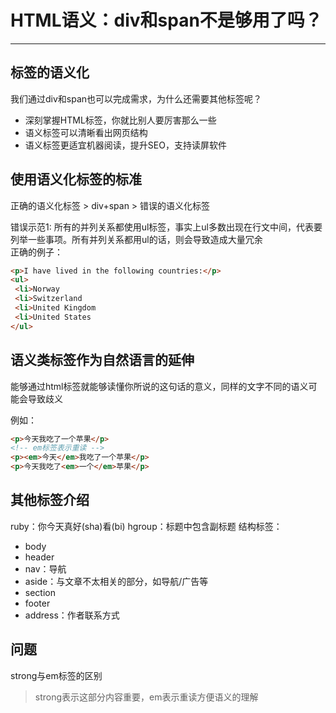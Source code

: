 # HTML语义：div和span不是够用了吗？
---
## 标签的语义化
我们通过div和span也可以完成需求，为什么还需要其他标签呢？
- 深刻掌握HTML标签，你就比别人要厉害那么一些
- 语义标签可以清晰看出网页结构
- 语义标签更适宜机器阅读，提升SEO，支持读屏软件

## 使用语义化标签的标准
正确的语义化标签 > div+span > 错误的语义化标签

错误示范1: 所有的并列关系都使用ul标签，事实上ul多数出现在行文中间，代表要列举一些事项。所有并列关系都用ul的话，则会导致造成大量冗余<br>
正确的例子：
````html
<p>I have lived in the following countries:</p>
<ul>
 <li>Norway
 <li>Switzerland
 <li>United Kingdom
 <li>United States
</ul>
````

## 语义类标签作为自然语言的延伸
能够通过html标签就能够读懂你所说的这句话的意义，同样的文字不同的语义可能会导致歧义

例如：<br>
````html
<p>今天我吃了一个苹果</p>
<!-- em标签表示重读 -->
<p><em>今天</em>我吃了一个苹果</p>
<p>今天我吃了<em>一个</em>苹果</p>
````

## 其他标签介绍
ruby：你今天真好(sha)看(bi)
hgroup：标题中包含副标题
结构标签：
- body
- header
- nav：导航
- aside：与文章不太相关的部分，如导航/广告等
- section
- footer
- address：作者联系方式

## 问题
strong与em标签的区别
> strong表示这部分内容重要，em表示重读方便语义的理解